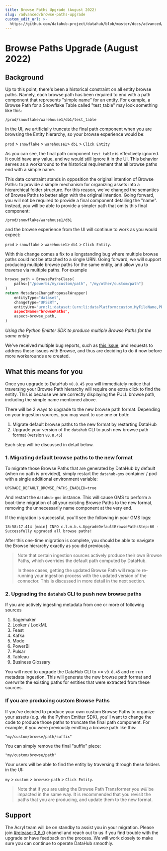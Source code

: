 ```yaml
---
title: Browse Paths Upgrade (August 2022)
slug: /advanced/browse-paths-upgrade
custom_edit_url: >-
  https://github.com/datahub-project/datahub/blob/master/docs/advanced/browse-paths-upgrade.md
---
```


# Browse Paths Upgrade (August 2022)

## Background

Up to this point, there's been a historical constraint on all entity browse paths. Namely, each browse path has been
required to end with a path component that represents "simple name" for an entity. For example, a Browse Path for a
Snowflake Table called "test_table" may look something like this:

```
/prod/snowflake/warehouse1/db1/test_table
```

In the UI, we artificially truncate the final path component when you are browsing the Entity hierarchy, so your browse experience
would be:

`prod` > `snowflake` > `warehouse1`> `db1` > `Click Entity`

As you can see, the final path component `test_table` is effectively ignored. It could have any value, and we would still ignore
it in the UI. This behavior serves as a workaround to the historical requirement that all browse paths end with a simple name.

This data constraint stands in opposition the original intention of Browse Paths: to provide a simple mechanism for organizing
assets into a hierarchical folder structure. For this reason, we've changed the semantics of Browse Paths to better align with the original intention.
Going forward, you will not be required to provide a final component detailing the "name". Instead, you will be able to provide a simpler path that
omits this final component:

```
/prod/snowflake/warehouse1/db1
```

and the browse experience from the UI will continue to work as you would expect:

`prod` > `snowflake` > `warehouse1`> `db1` > `Click Entity`.

With this change comes a fix to a longstanding bug where multiple browse paths could not be attached to a single URN. Going forward,
we will support producing multiple browse paths for the same entity, and allow you to traverse via multiple paths. For example

```python
browse_path = BrowsePathsClass(
    paths=["/powerbi/my/custom/path", "/my/other/custom/path"]
)
return MetadataChangeProposalWrapper(
    entityType="dataset",
    changeType="UPSERT",
    entityUrn="urn:li:dataset:(urn:li:dataPlatform:custom,MyFileName,PROD),
    aspectName="browsePaths",
    aspect=browse_path,
)
```

_Using the Python Emitter SDK to produce multiple Browse Paths for the same entity_

We've received multiple bug reports, such as [this issue](https://github.com/datahub-project/datahub/issues/5525), and requests to address these issues with Browse, and thus are deciding
to do it now before more workarounds are created.

## What this means for you

Once you upgrade to DataHub `v0.8.45` you will immediately notice that traversing your Browse Path hierarchy will require
one extra click to find the entity. This is because we are correctly displaying the FULL browse path, including the simple name mentioned above.

There will be 2 ways to upgrade to the new browse path format. Depending on your ingestion sources, you may want to use one or both:

1. Migrate default browse paths to the new format by restarting DataHub
2. Upgrade your version of the `datahub` CLI to push new browse path format (version `v0.8.45`)

Each step will be discussed in detail below.

### 1. Migrating default browse paths to the new format

To migrate those Browse Paths that are generated by DataHub by default (when no path is provided), simply restart the `datahub-gms` container / pod with a single
additional environment variable:

```
UPGRADE_DEFAULT_BROWSE_PATHS_ENABLED=true
```

And restart the `datahub-gms` instance. This will cause GMS to perform a boot-time migration of all your existing Browse Paths
to the new format, removing the unnecessarily name component at the very end.

If the migration is successful, you'll see the following in your GMS logs:

```
18:58:17.414 [main] INFO c.l.m.b.s.UpgradeDefaultBrowsePathsStep:60 - Successfully upgraded all browse paths!
```

After this one-time migration is complete, you should be able to navigate the Browse hierarchy exactly as you did previously.

> Note that certain ingestion sources actively produce their own Browse Paths, which overrides the default path
> computed by DataHub.
>
> In these cases, getting the updated Browse Path will require re-running your ingestion process with the updated
> version of the connector. This is discussed in more detail in the next section.

### 2. Upgrading the `datahub` CLI to push new browse paths

If you are actively ingesting metadata from one or more of following sources

1. Sagemaker
2. Looker / LookML
3. Feast
4. Kafka
5. Mode
6. PowerBi
7. Pulsar
8. Tableau
9. Business Glossary

You will need to upgrade the DataHub CLI to >= `v0.8.45` and re-run metadata ingestion. This will generate the new browse path format
and overwrite the existing paths for entities that were extracted from these sources.

### If you are producing custom Browse Paths

If you've decided to produce your own custom Browse Paths to organize your assets (e.g. via the Python Emitter SDK), you'll want to change the code to produce those paths
to truncate the final path component. For example, if you were previously emitting a browse path like this:

```
"my/custom/browse/path/suffix"
```

You can simply remove the final "suffix" piece:

```
"my/custom/browse/path"
```

Your users will be able to find the entity by traversing through these folders in the UI:

`my` > `custom` > `browse`> `path` > `Click Entity`.

> Note that if you are using the Browse Path Transformer you _will_ be impacted in the same way. It is recommended that you revisit the
> paths that you are producing, and update them to the new format.

## Support

The Acryl team will be on standby to assist you in your migration. Please
join [#release-0_8_0](https://datahubspace.slack.com/archives/C0244FHMHJQ) channel and reach out to us if you find
trouble with the upgrade or have feedback on the process. We will work closely to make sure you can continue to operate
DataHub smoothly.
